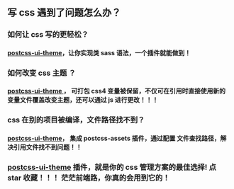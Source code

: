 ## 写 css 遇到了问题怎么办？

### 如何让 css 写的更轻松？
#### [postcss-ui-theme](https://github.com/cleverboy32/postcss-ui-theme)，让你实现类 sass 语法，一个插件就能做到！

### 如何改变 css 主题 ？

#### [postcss-ui-theme ](https://github.com/cleverboy32/postcss-ui-theme)， 可打包 css4 变量被保留，不仅可在引用时直接使用新的变量文件覆盖改变主题，还可以通过 js 进行更改！！！
###  css 在别的项目被编译，文件路径找不到？

#### [postcss-ui-theme](https://github.com/cleverboy32/postcss-ui-theme)， 集成 postcss-assets 插件，通过配置 文件查找路径，解决引用文件找不到问题！！


### [postcss-ui-theme](https://github.com/cleverboy32/postcss-ui-theme) 插件，就是你的 css 管理方案的最佳选择! 点 star 收藏！！！ 茫茫前端路，你真的会用到它的！


